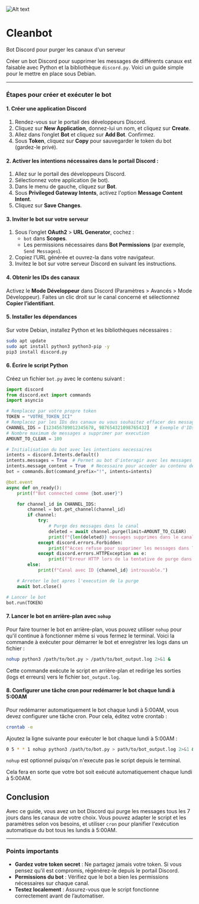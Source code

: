 ![Alt text](https://cdn.discordapp.com/app-icons/1310261454959673354/79876aac97de54fdfc9a06fbca4f32ff.png "a title")

# Cleanbot
Bot Discord pour purger les canaux d'un serveur


Créer un bot Discord pour supprimer les messages de différents canaux est faisable avec Python et la bibliothèque `discord.py`. Voici un guide simple pour le mettre en place sous Debian.

---

### Étapes pour créer et exécuter le bot

#### 1. **Créer une application Discord**

1. Rendez-vous sur le portail des développeurs Discord.
2. Cliquez sur **New Application**, donnez-lui un nom, et cliquez sur **Create**.
3. Allez dans l’onglet **Bot** et cliquez sur **Add Bot**. Confirmez.
4. Sous **Token**, cliquez sur **Copy** pour sauvegarder le token du bot (gardez-le privé).

#### 2. **Activer les intentions nécessaires dans le portail Discord :**

1. Allez sur le portail des développeurs Discord.
2. Sélectionnez votre application (le bot).
3. Dans le menu de gauche, cliquez sur **Bot**.
4. Sous **Privileged Gateway Intents**, activez l'option **Message Content Intent**.
5. Cliquez sur **Save Changes**.

#### 3. **Inviter le bot sur votre serveur**

1. Sous l’onglet **OAuth2** &gt; **URL Generator**, cochez : 
    - `bot` dans **Scopes**.
    - Les permissions nécessaires dans **Bot Permissions** (par exemple, `Send Messages`).
2. Copiez l’URL générée et ouvrez-la dans votre navigateur.
3. Invitez le bot sur votre serveur Discord en suivant les instructions.

#### 4. **Obtenir les IDs des canaux**

Activez le **Mode Développeur** dans Discord (Paramètres &gt; Avancés &gt; Mode Développeur). Faites un clic droit sur le canal concerné et sélectionnez **Copier l’identifiant**.

#### 5. **Installer les dépendances**

Sur votre Debian, installez Python et les bibliothèques nécessaires :

```bash
sudo apt update
sudo apt install python3 python3-pip -y
pip3 install discord.py
```

#### 6. **Écrire le script Python**

Créez un fichier `bot.py` avec le contenu suivant :

```python
import discord
from discord.ext import commands
import asyncio

# Remplacez par votre propre token
TOKEN = "VOTRE_TOKEN_ICI"
# Remplacez par les IDs des canaux ou vous souhaitez effacer des messages
CHANNEL_IDS = [123456789012345678, 987654321098765432]  # Exemple d'IDs de canaux
# Nombre maximum de messages a supprimer par execution
AMOUNT_TO_CLEAR = 100

# Initialisation du bot avec les intentions necessaires
intents = discord.Intents.default()
intents.messages = True  # Permet au bot d'interagir avec les messages
intents.message_content = True  # Necessaire pour acceder au contenu des messages
bot = commands.Bot(command_prefix="!", intents=intents)

@bot.event
async def on_ready():
    print(f"Bot connected comme {bot.user}")

    for channel_id in CHANNEL_IDS:
        channel = bot.get_channel(channel_id)
        if channel:
            try:
                # Purge des messages dans le canal
                deleted = await channel.purge(limit=AMOUNT_TO_CLEAR)
                print(f"{len(deleted)} messages supprimes dans le canal {channel_id}.")
            except discord.errors.Forbidden:
                print(f"Acces refuse pour supprimer les messages dans le canal {channel_id}.")
            except discord.errors.HTTPException as e:
                print(f"Erreur HTTP lors de la tentative de purge dans le canal {channel_id}: {e}")
        else:
            print(f"Canal avec ID {channel_id} introuvable.")

    # Arreter le bot apres l'execution de la purge
    await bot.close()

# Lancer le bot
bot.run(TOKEN)
```

#### 7. Lancer le bot en arrière-plan avec `nohup`

Pour faire tourner le bot en arrière-plan, vous pouvez utiliser `nohup` pour qu'il continue à fonctionner même si vous fermez le terminal. Voici la commande à exécuter pour démarrer le bot et enregistrer les logs dans un fichier :

```bash
nohup python3 /path/to/bot.py > /path/to/bot_output.log 2>&1 &
```

Cette commande exécute le script en arrière-plan et redirige les sorties (logs et erreurs) vers le fichier `bot_output.log`.

#### 8. Configurer une tâche cron pour redémarrer le bot chaque lundi à 5:00AM

Pour redémarrer automatiquement le bot chaque lundi à 5:00AM, vous devez configurer une tâche cron. Pour cela, éditez votre crontab :

```bash
crontab -e
```

Ajoutez la ligne suivante pour exécuter le bot chaque lundi à 5:00AM :

```bash
0 5 * * 1 nohup python3 /path/to/bot.py > path/to/bot_output.log 2>&1 &
```

`nohup` est optionnel puisqu'on n'execute pas le script depuis le terminal.

Cela fera en sorte que votre bot soit exécuté automatiquement chaque lundi à 5:00AM.

## Conclusion

Avec ce guide, vous avez un bot Discord qui purge les messages tous les 7 jours dans les canaux de votre choix. Vous pouvez adapter le script et les paramètres selon vos besoins, et utiliser `cron` pour planifier l'exécution automatique du bot tous les lundis à 5:00AM.

---

### Points importants

- **Gardez votre token secret** : Ne partagez jamais votre token. Si vous pensez qu'il est compromis, régénérez-le depuis le portail Discord.
- **Permissions du bot** : Vérifiez que le bot a bien les permissions nécessaires sur chaque canal.
- **Testez localement** : Assurez-vous que le script fonctionne correctement avant de l’automatiser.
